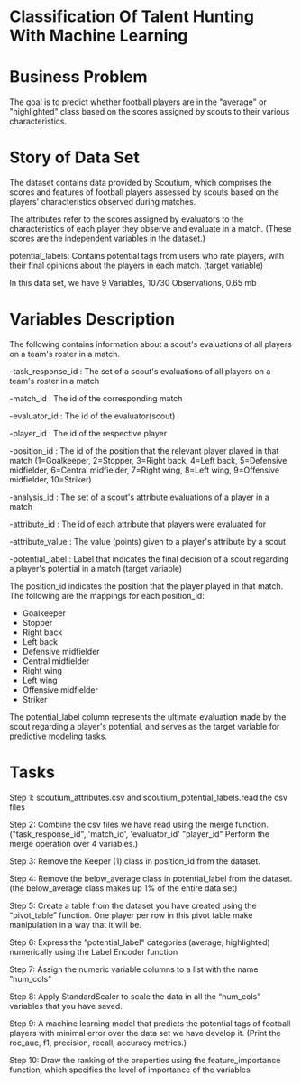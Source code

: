 # Classification Of Talent Hunting With Machine Learning

# Business Problem
The goal is to predict whether football players are in the "average" or "highlighted" class based on the scores assigned by scouts to their various characteristics.

# Story of Data Set
The dataset contains data provided by Scoutium, which comprises the scores and features of football players assessed by scouts based on the players' characteristics observed during matches.

The attributes refer to the scores assigned by evaluators to the characteristics of each player they observe and evaluate in a match. (These scores are the independent variables in the dataset.)

potential_labels: Contains potential tags from users who rate players, with their final opinions about the players in each match. (target variable)

In this data set, we have 9 Variables, 10730 Observations, 0.65 mb

# Variables Description
The following contains information about a scout's evaluations of all players on a team's roster in a match.

-task_response_id : The set of a scout's evaluations of all players on a team's roster in a match

-match_id : The id of the corresponding match

-evaluator_id : The id of the evaluator(scout)

-player_id : The id of the respective player 

-position_id : The id of the position that the relevant player played in that match (1=Goalkeeper, 2=Stopper, 3=Right back, 4=Left back, 5=Defensive midfielder, 6=Central midfielder, 7=Right wing, 8=Left wing, 9=Offensive midfielder, 10=Striker)

-analysis_id : The set of a scout's attribute evaluations of a player in a match

-attribute_id : 	The id of each attribute that players were evaluated for

-attribute_value : The value (points) given to a player's attribute by a scout

-potential_label : Label that indicates the final decision of a scout regarding a player's potential in a match (target variable)


The position_id indicates the position that the player played in that match. The following are the mappings for each position_id:
- Goalkeeper
- Stopper
- Right back
- Left back
- Defensive midfielder
- Central midfielder
- Right wing
- Left wing
- Offensive midfielder
- Striker

The potential_label column represents the ultimate evaluation made by the scout regarding a player's potential, and serves as the target variable for predictive modeling tasks.

# Tasks

Step 1: scoutium_attributes.csv and scoutium_potential_labels.read the csv files

Step 2: Combine the csv files we have read using the merge function.("task_response_id", 'match_id', 'evaluator_id' "player_id" Perform the merge operation over 4 variables.)

Step 3: Remove the Keeper (1) class in position_id from the dataset.

Step 4: Remove the below_average class in potential_label from the dataset.(the below_average class makes up 1% of the entire data set)

Step 5: Create a table from the dataset you have created using the “pivot_table” function. One player per row in this pivot table
make manipulation in a way that it will be.

Step 6: Express the ”potential_label" categories (average, highlighted) numerically using the Label Encoder function

Step 7: Assign the numeric variable columns to a list with the name ”num_cols"

Step 8: Apply StandardScaler to scale the data in all the “num_cols” variables that you have saved.

Step 9: A machine learning model that predicts the potential tags of football players with minimal error over the data set we have
develop it. (Print the roc_auc, f1, precision, recall, accuracy metrics.)

Step 10: Draw the ranking of the properties using the feature_importance function, which specifies the level of importance of the variables






